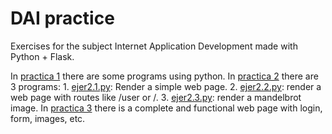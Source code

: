 # DAI practice
Exercises for the subject Internet Application Development made with 
Python + Flask.

In [practica 1](https://github.com/pavocejudo/DAIpractice/tree/master/practica1) 
there are some programs using python.
In [practica 2](https://github.com/pavocejudo/DAIpractice/tree/master/practica_2) 
there are 3 programs:
	1. [ejer2.1.py](https://github.com/pavocejudo/DAIpractice/blob/master/practica_2/ejer2.1.py): Render a simple web page.
	2. [ejer2.2.py](https://github.com/pavocejudo/DAIpractice/tree/master/practica_2/ejer2.2.py): render a web page with routes like /user or /<username>.
	3. [ejer2.3.py](https://github.com/pavocejudo/DAIpractice/blob/master/practica_2/ejer2.3.py): render a mandelbrot image.
In [practica 3](https://github.com/pavocejudo/DAIpractice/tree/master/practica_3) there is a complete and functional web page with login, form, images, etc.
